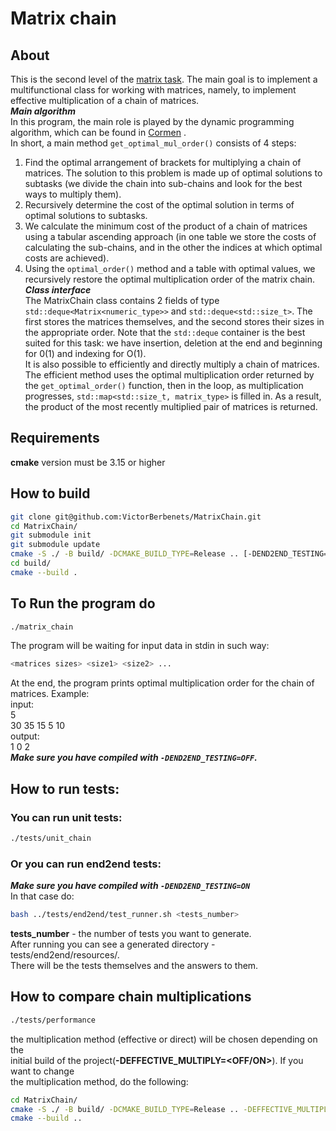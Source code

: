 # Matrix chain
## About
This is the second level of the [matrix task](https://github.com/VictorBerbenets/Matrix).
The main goal is to implement a multifunctional class for working with matrices, namely, to implement effective multiplication of a chain of matrices.  
***Main algorithm***  
In this program, the main role is played by the dynamic programming algorithm, which can be found in [Cormen](https://e-maxx.ru/bookz/files/cormen.pdf) .  
In short, a main method `get_optimal_mul_order()` consists of 4 steps:  
1. Find the optimal arrangement of brackets for multiplying a chain of matrices. The solution to this problem is made up of optimal solutions to subtasks (we divide the chain into sub-chains and look for the best ways to multiply them).
2. Recursively determine the cost of the optimal solution in terms
of optimal solutions to subtasks.
3. We calculate the minimum cost of the product of a chain of matrices using a tabular ascending approach (in one table we store the costs of calculating the sub-chains, and in the other the indices at which optimal costs are achieved).
4. Using the `optimal_order()` method and a table with optimal values, we recursively restore the optimal multiplication order of the matrix chain.
***Class interface***  
The MatrixChain class contains 2 fields of type `std::deque<Matrix<numeric_type>>` and `std::deque<std::size_t>`. The first stores the matrices themselves, and the second stores their sizes in the appropriate order. Note that the `std::deque` container is the best suited for this task: we have insertion, deletion at the end and beginning for 0(1) and indexing for O(1).  
It is also possible to efficiently and directly multiply a chain of matrices. The efficient method uses the optimal multiplication order returned by the `get_optimal_order()` function, then in the loop, as multiplication progresses, `std::map<std::size_t, matrix_type>` is filled in. As a result, the product of the most recently multiplied pair of matrices is returned.
## Requirements
**cmake** version must be 3.15 or higher
## How to build
```bash
git clone git@github.com:VictorBerbenets/MatrixChain.git
cd MatrixChain/
git submodule init
git submodule update
cmake -S ./ -B build/ -DCMAKE_BUILD_TYPE=Release .. [-DEND2END_TESTING=<OFF/ON>] [-DEFFECTIVE_MULTIPLY=<OFF/ON>]
cd build/
cmake --build .
```
## To Run the program do  
```bash
./matrix_chain
```
The program will be waiting for input data in stdin in such way:  
```bash
<matrices sizes> <size1> <size2> ...  
```
At the end, the program prints optimal multiplication order for the chain of
matrices. Example:  
input:  
5  
30 35 15 5 10  
output:  
1 0 2  
***Make sure you have compiled with `-DEND2END_TESTING=OFF`.***  
## How to run tests:
### You can run unit tests:
```bash
./tests/unit_chain
```
### Or you can run end2end tests:
***Make sure you have compiled with `-DEND2END_TESTING=ON`***  
In that case do:  
```bash
bash ../tests/end2end/test_runner.sh <tests_number>
```
**tests_number** - the number of tests you want to generate.  
After running you can see a generated directory - tests/end2end/resources/.  
There will be the tests themselves and the answers to them.  

## How to compare chain multiplications
```bash
./tests/performance
```
the multiplication method (effective or direct) will be chosen depending on the  
initial build of the project(**-DEFFECTIVE_MULTIPLY=<OFF/ON>**). If you want to change  
the multiplication method, do the following:  
```bash
cd MatrixChain/
cmake -S ./ -B build/ -DCMAKE_BUILD_TYPE=Release .. -DEFFECTIVE_MULTIPLY=<OFF/ON>
cmake --build ..
```

